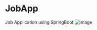 # JobApp
Job Application using SpringBoot
![image](https://github.com/Mamidi-Anjali/JobApp/assets/50130358/cc6ae954-38e2-4d54-b27c-feab3d5b7381)
